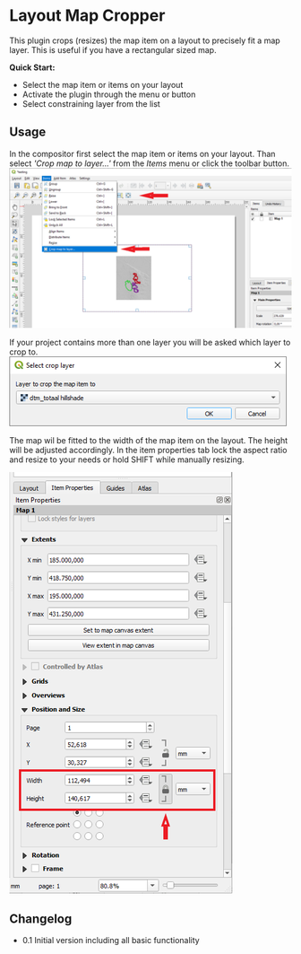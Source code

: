 # Layout Map Cropper
This plugin crops (resizes) the map item on a layout to precisely fit a map layer.
This is useful if you have a rectangular sized map.

__Quick Start:__
* Select the map item or items on your layout
* Activate the plugin through the menu or button
* Select constraining layer from the list

## Usage 
In the compositor first select the map item or items on your layout. 
Than select *'Crop map to layer...'* from the *Items* menu or click the toolbar button.
![Menu and button](/help/help_actions.png)

If your project contains more than one layer you will be asked which layer to crop to.
![Layer selection](/help/help_select_layer.png)

The map wil be fitted to the width of the map item on the layout. The height will be adjusted accordingly.
In the item properties tab lock the aspect ratio and resize to your needs or hold SHIFT while manually resizing.

![Itemp properties](/help/help_extent_size.png)

## Changelog
* 0.1 Initial version including all basic functionality
